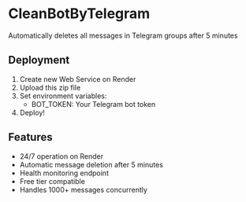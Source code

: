 # CleanBotByTelegram

Automatically deletes all messages in Telegram groups after 5 minutes

## Deployment
1. Create new Web Service on Render
2. Upload this zip file
3. Set environment variables:
   - BOT_TOKEN: Your Telegram bot token
4. Deploy!

## Features
- 24/7 operation on Render
- Automatic message deletion after 5 minutes
- Health monitoring endpoint
- Free tier compatible
- Handles 1000+ messages concurrently
